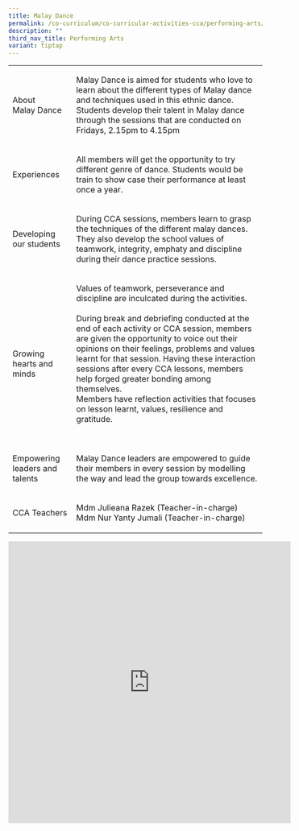 ```yaml
---
title: Malay Dance
permalink: /co-curriculum/co-curricular-activities-cca/performing-arts/malay-dance/
description: ""
third_nav_title: Performing Arts
variant: tiptap
---
```

<table style="minWidth: 50px">
<colgroup>
<col>
<col>
</colgroup>
<tbody>
<tr>
<td rowspan="1" colspan="1">
<p>About
<br>Malay Dance</p>
</td>
<td rowspan="1" colspan="1">
<p>Malay Dance is aimed for students who love to learn about the different
types of Malay dance and techniques used in this ethnic dance. Students
develop their talent in Malay dance through the sessions that are conducted
on Fridays, 2.15pm to 4.15pm</p>
</td>
</tr>
<tr>
<td rowspan="1" colspan="1">
<p>Experiences</p>
</td>
<td rowspan="1" colspan="1">
<p>All members will get the opportunity to try different genre of dance.
Students would be train to show case their performance at least once a
year.</p>
</td>
</tr>
<tr>
<td rowspan="1" colspan="1">
<p>Developing our students</p>
</td>
<td rowspan="1" colspan="1">
<p>During CCA sessions, members learn to grasp the techniques of the different
malay dances. They also develop the school values of teamwork, integrity,
emphaty and discipline during their dance practice sessions.</p>
</td>
</tr>
<tr>
<td rowspan="1" colspan="1">
<p>
<br>Growing hearts and minds</p>
</td>
<td rowspan="1" colspan="1">
<p>Values of teamwork, perseverance and discipline are inculcated during
the activities.
<br>
<br>During break and debriefing conducted at the end of each activity or CCA
session, members are given the opportunity to voice out their opinions
on their feelings, problems and values learnt for that session. Having
these interaction sessions after every CCA lessons, members help forged
greater bonding among themselves.
<br>Members have reflection activities that focuses on lesson learnt, values,
resilience and gratitude.
<br>
<br>
</p>
</td>
</tr>
<tr>
<td rowspan="1" colspan="1">
<p>Empowering leaders and talents</p>
</td>
<td rowspan="1" colspan="1">
<p>Malay Dance leaders are empowered to guide their members in every session
by modelling the way and lead the group towards excellence.</p>
</td>
</tr>
<tr>
<td rowspan="1" colspan="1">
<p>CCA Teachers</p>
</td>
<td rowspan="1" colspan="1">
<p>Mdm Julieana Razek (Teacher-in-charge)
<br>Mdm Nur Yanty Jumali (Teacher-in-charge)</p>
</td>
</tr>
</tbody>
</table>
<div class="iframe-wrapper">
<iframe height="560" width="560" allowfullscreen="true" frameborder="0" src="https://docs.google.com/presentation/d/e/2PACX-1vQbFEx0gMG2_YQKlJjycxPI8d8V4FejvBDSYiq3FJfmx_3BQ2glMacEBMVotvzWXaJtBKtZ6-4ALoY_/embed?start=true&amp;loop=true&amp;delayms=3000"></iframe>
</div>
<p></p>